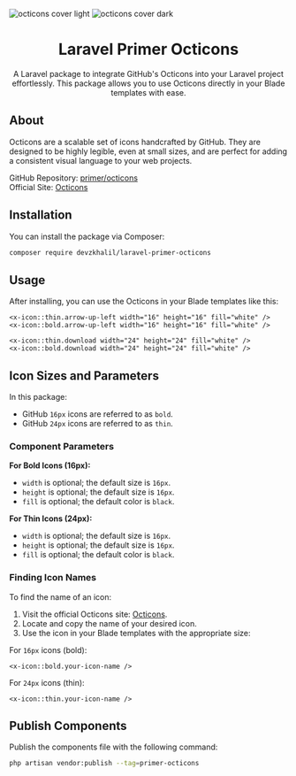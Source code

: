 ![octicons cover light](https://user-images.githubusercontent.com/54012/138925195-5779c51d-ff8c-4264-a914-e64f4843893d.png#gh-light-mode-only)
![octicons cover dark](https://user-images.githubusercontent.com/54012/138925203-80e1afa1-ba54-4731-9525-3c41186663f9.png#gh-dark-mode-only)
<br>
<h1 align="center">
Laravel Primer Octicons
</h1>
<p align="center">
    A Laravel package to integrate GitHub's Octicons into your Laravel project effortlessly. This package allows you to use Octicons directly in your Blade templates with ease.
</p>


## About

Octicons are a scalable set of icons handcrafted by GitHub. They are designed to be highly legible, even at small sizes, and are perfect for adding a consistent visual language to your web projects.

GitHub Repository: [primer/octicons](https://github.com/primer/octicons)  
Official Site: [Octicons](https://primer.style/octicons)

## Installation

You can install the package via Composer:

```bash
composer require devzkhalil/laravel-primer-octicons
```

## Usage

After installing, you can use the Octicons in your Blade templates like this:

```blade
<x-icon::thin.arrow-up-left width="16" height="16" fill="white" />
<x-icon::bold.arrow-up-left width="16" height="16" fill="white" />

<x-icon::thin.download width="24" height="24" fill="white" />
<x-icon::bold.download width="24" height="24" fill="white" />
```
## Icon Sizes and Parameters

In this package:

- GitHub `16px` icons are referred to as `bold`.
- GitHub `24px` icons are referred to as `thin`.

### Component Parameters

**For Bold Icons (16px):**
- `width` is optional; the default size is `16px`.
- `height` is optional; the default size is `16px`.
- `fill` is optional; the default color is `black`.

**For Thin Icons (24px):**
- `width` is optional; the default size is `16px`.
- `height` is optional; the default size is `16px`.
- `fill` is optional; the default color is `black`.

### Finding Icon Names

To find the name of an icon:
1. Visit the official Octicons site: [Octicons](https://primer.style/foundations/icons).
2. Locate and copy the name of your desired icon.
3. Use the icon in your Blade templates with the appropriate size:

For `16px` icons (bold):
   ```blade
   <x-icon::bold.your-icon-name />
   ```
For `24px` icons (thin):
   ```blade
   <x-icon::thin.your-icon-name />
   ```

## Publish Components

Publish the components file with the following command:

```bash
php artisan vendor:publish --tag=primer-octicons
```
